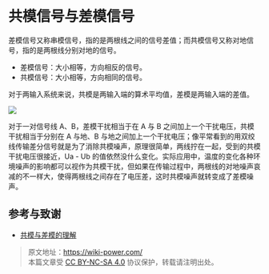 # 共模信号与差模信号

差模信号又称串模信号，指的是两根线之间的信号差值；而共模信号又称对地信号，指的是两根线分别对地的信号。

- 差模信号：大小相等，方向相反的信号。
- 共模信号：大小相等，方向相同的信号。

对于两输入系统来说，共模是两输入端的算术平均值，差模是两输入端的差值。

![](https://media.wiki-power.com/img/20211216134434.png)

对于一对信号线 A、B，差模干扰相当于在 A 与 B 之间加上一个干扰电压，共模干扰相当于分别在 A 与地、B 与地之间加上一个干扰电压；像平常看到的用双绞线传输差分信号就是为了消除共模噪声，原理很简单，两线拧在一起，受到的共模干扰电压很接近，Ua - Ub 的值依然没什么变化。实际应用中，温度的变化各种环境噪声的影响都可以视作为共模干扰，但如果在传输过程中，两根线的对地噪声哀减的不一样大，使得两根线之间存在了电压差，这时共模噪声就转变成了差模噪声。

## 参考与致谢

- [共模与差模的理解](http://murata.eetrend.com/article/2018-05/1001554.html)

> 原文地址：<https://wiki-power.com/>  
> 本篇文章受 [CC BY-NC-SA 4.0](https://creativecommons.org/licenses/by/4.0/deed.zh) 协议保护，转载请注明出处。
